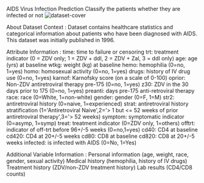 AIDS Virus Infection Prediction 
Classify the patients whether they are infected or not
![dataset-cover](https://github.com/user-attachments/assets/5ef24796-7af6-4552-aad3-46ad11f75a7f)

About Dataset
Context :
Dataset contains healthcare statistics and categorical information about patients who have been diagnosed with AIDS. 
This dataset was initially published in 1996.

Attribute Information :
time: time to failure or censoring
trt: treatment indicator (0 = ZDV only; 1 = ZDV + ddI, 2 = ZDV + Zal, 3 = ddI only)
age: age (yrs) at baseline
wtkg: weight (kg) at baseline
hemo: hemophilia (0=no, 1=yes)
homo: homosexual activity (0=no, 1=yes)
drugs: history of IV drug use (0=no, 1=yes)
karnof: Karnofsky score (on a scale of 0-100)
oprior: Non-ZDV antiretroviral therapy pre-175 (0=no, 1=yes)
z30: ZDV in the 30 days prior to 175 (0=no, 1=yes)
preanti: days pre-175 anti-retroviral therapy
race: race (0=White, 1=non-white)
gender: gender (0=F, 1=M)
str2: antiretroviral history (0=naive, 1=experienced)
strat: antiretroviral history stratification (1='Antiretroviral Naive',2='> 1 but <= 52 weeks of prior antiretroviral therapy',3='> 52 weeks)
symptom: symptomatic indicator (0=asymp, 1=symp)
treat: treatment indicator (0=ZDV only, 1=others)
offtrt: indicator of off-trt before 96+/-5 weeks (0=no,1=yes)
cd40: CD4 at baseline
cd420: CD4 at 20+/-5 weeks
cd80: CD8 at baseline
cd820: CD8 at 20+/-5 weeks
infected: is infected with AIDS (0=No, 1=Yes)


Additional Variable Information :
Personal information (age, weight, race, gender, sexual activity)
Medical history (hemophilia, history of IV drugs)
Treatment history (ZDV/non-ZDV treatment history)
Lab results (CD4/CD8 counts)
